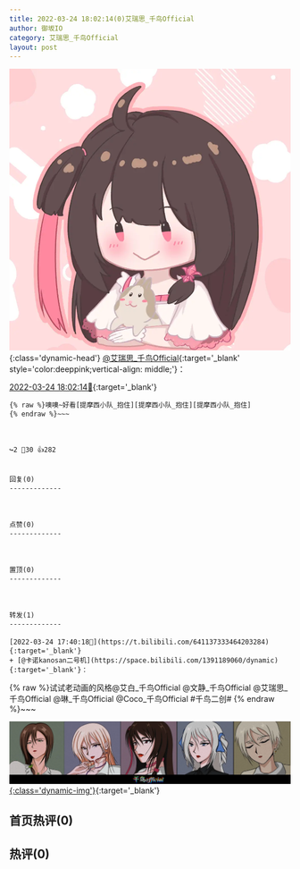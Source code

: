 ```yaml
---
title: 2022-03-24 18:02:14(0)艾瑞思_千鸟Official
author: 御坂IO
category: 艾瑞思_千鸟Official
layout: post
---
```


![img](/images/7e08840c56f251de28bdf766b647bd5fe9a5d50a.jpg){:class='dynamic-head'}
[@艾瑞思_千鸟Official](https://space.bilibili.com/1090010845/dynamic){:target='_blank' style='color:deeppink;vertical-align: middle;'}：

[2022-03-24 18:02:14🔗](https://t.bilibili.com/641142981325226018){:target='_blank'}

~~~
{% raw %}噢噢~好看[提摩西小队_抱住][提摩西小队_抱住][提摩西小队_抱住]
{% endraw %}~~~



↪️2 💬30 👍282


回复(0)
-------------



点赞(0)
-------------



置顶(0)
-------------



转发(1)
-------------

[2022-03-24 17:40:18🔗](https://t.bilibili.com/641137333464203284){:target='_blank'}
+ [@卡诺kanosan二号机](https://space.bilibili.com/1391189060/dynamic){:target='_blank'}：
~~~
{% raw %}试试老动画的风格@艾白_千鸟Official @文静_千鸟Official @艾瑞思_千鸟Official @琳_千鸟Official @Coco_千鸟Official 
#千鸟二创#
{% endraw %}~~~


[![img](/images/88332360569d703a4bfbbc734795179d42bc461c.jpg){:class='dynamic-img'}](/images/88332360569d703a4bfbbc734795179d42bc461c.jpg){:target='_blank'}




首页热评(0)
-------------



热评(0)
-------------



